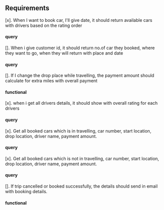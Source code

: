 ## Requirements

[x]. When I want to book car, I'll give date, it should return available cars with drivers based on the rating order

#### query

[]. When i give customer id, it should return no.of car they booked, where they want to go, when they will return with place and date

#### query

[]. If I change the drop place while travelling, the payment amount should calculate for extra miles with overall payment

#### functional

[x]. when i get all drivers details, it should show with overall rating for each drivers

#### query

[x]. Get all booked cars which is in travelling, car number, start location, drop location, driver name, payment amount.

#### query

[x]. Get all booked cars which is not in travelling, car number, start location, drop location, driver name, payment amount.

#### query

[]. If trip cancelled or booked successfully, the details should send in email with booking details.

#### functional
